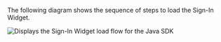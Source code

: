 The following diagram shows the sequence of steps to load the Sign-In Widget.

<div class="three-quarter">

![Displays the Sign-In Widget load flow for the Java SDK](/img/oie-embedded-sdk/oie-embedded-widget-use-case-load-java.png)

</div>
